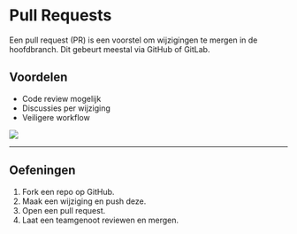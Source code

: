 # Pull Requests

Een pull request (PR) is een voorstel om wijzigingen te mergen in de hoofdbranch.
Dit gebeurt meestal via GitHub of GitLab.

## Voordelen

- Code review mogelijk
- Discussies per wijziging
- Veiligere workflow

![](/_resources/images/github_pull_request.png)

---

## Oefeningen

1. Fork een repo op GitHub.
2. Maak een wijziging en push deze.
3. Open een pull request.
4. Laat een teamgenoot reviewen en mergen.
